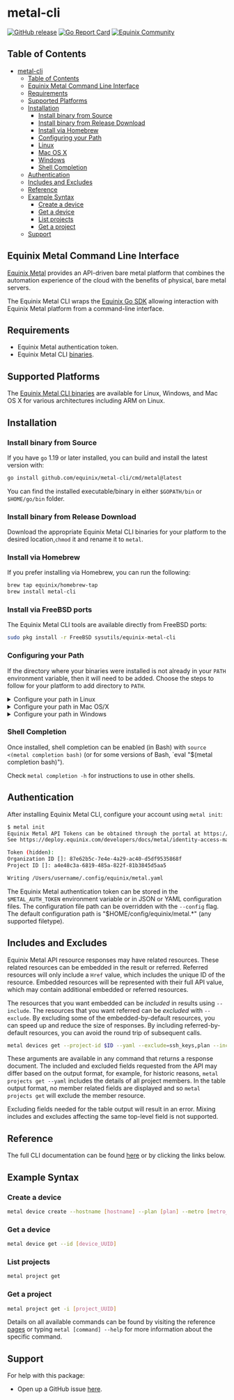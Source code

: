 # metal-cli

[![GitHub release](https://img.shields.io/github/release/equinix/metal-cli/all.svg?style=flat-square)](https://github.com/equinix/metal-cli/releases)
[![Go Report Card](https://goreportcard.com/badge/github.com/equinix/metal-cli)](https://goreportcard.com/report/github.com/equinix/metal-cli)
[![Equinix Community](https://img.shields.io/badge/Equinix%20Community%20-%20%23E91C24?logo=equinixmetal)](https://community.equinix.com)

## Table of Contents

- [metal-cli](#metal-cli)
  - [Table of Contents](#table-of-contents)
  - [Equinix Metal Command Line Interface](#equinix-metal-command-line-interface)
  - [Requirements](#requirements)
  - [Supported Platforms](#supported-platforms)
  - [Installation](#installation)
    - [Install binary from Source](#install-binary-from-source)
    - [Install binary from Release Download](#install-binary-from-release-download)
    - [Install via Homebrew](#install-via-homebrew)
    - [Configuring your Path](#configuring-your-path)
    - [Linux](#linux)
    - [Mac OS X](#mac-os-x)
    - [Windows](#windows)
    - [Shell Completion](#shell-completion)
  - [Authentication](#authentication)
  - [Includes and Excludes](#includes-and-excludes)
  - [Reference](#reference)
  - [Example Syntax](#example-syntax)
    - [Create a device](#create-a-device)
    - [Get a device](#get-a-device)
    - [List projects](#list-projects)
    - [Get a project](#get-a-project)
  - [Support](#support)

## Equinix Metal Command Line Interface

[Equinix Metal](https://metal.equinix.com/) provides an API-driven bare metal platform that combines the automation experience of the cloud with the benefits of physical, bare metal servers.

The Equinix Metal CLI wraps the [Equinix Go SDK](https://github.com/equinix/equinix-sdk-go) allowing interaction with Equinix Metal platform from a command-line interface.

## Requirements

- Equinix Metal authentication token.
- Equinix Metal CLI [binaries](https://github.com/equinix/metal-cli/releases).

## Supported Platforms

The [Equinix Metal CLI binaries](https://github.com/equinix/metal-cli/releases) are available for Linux, Windows, and Mac OS X for various architectures including ARM on Linux.

## Installation

### Install binary from Source

If you have `go` 1.19 or later installed, you can build and install the latest version with:

```sh
go install github.com/equinix/metal-cli/cmd/metal@latest
```

You can find the installed executable/binary in either `$GOPATH/bin` or `$HOME/go/bin` folder.

### Install binary from Release Download

Download the appropriate Equinix Metal CLI binaries for your platform to the desired location,`chmod` it and rename it to `metal`.

### Install via Homebrew

If you prefer installing via Homebrew, you can run the following:

```bash
brew tap equinix/homebrew-tap
brew install metal-cli
```

### Install via FreeBSD ports

The Equinix Metal CLI tools are available directly from FreeBSD ports:

```bash
sudo pkg install -r FreeBSD sysutils/equinix-metal-cli
```

### Configuring your Path

If the directory where your binaries were installed is not already in your `PATH` environment variable, then it will need to be added.
Choose the steps to follow for your platform to add directory to `PATH`.

<details>
  <summary>Configure your path in Linux</summary>

### Linux

If you plan to run the Equinix Metal CLI in a shell on Linux and placed the binary in `/home/YOUR-USER-NAME/metal-cli/`, then type the following into your terminal:

```sh
export PATH=$PATH:/home/$USER/metal-cli
```

If you plan to run the Equinix Metal CLI in a shell on Linux and your binary is in `$GOPATH/bin` or `$HOME/go/bin`, then type the following into your terminal:

```sh
export PATH=$PATH:$GOPATH/bin
```

or:

```sh
export PATH=$PATH:$HOME/go/bin
```

You can view the current value of `$PATH` by running:

```sh
echo $PATH
```

</details>

<details>
  <summary>Configure your path in Mac OS/X</summary>

### Mac OS X

If you plan to run the Equinix Metal CLI in a shell on a Mac, download the `darwin` binary and placed the it in `/Users/YOUR-USER-NAME/metal-cli/`, then type the following into your terminal.

```sh
export PATH=$PATH:/Users/$USER/metal-cli
```

If you plan to run the Equinix Metal CLI in a shell on a Mac and your binary is in `$GOPATH/bin` or `$HOME/go/bin`, then type the following into your terminal:

```sh
export PATH=$PATH:$GOPATH/bin
```

or:

```sh
export PATH=$PATH:$HOME/go/bin
```

You can view the current value of `$PATH` by running:

```sh
echo $PATH
```

When running the downloaded binary on a Mac, you may be prompted with the following message:

> "metal" cannot be opened because the developer cannot be verified

The binary can be trusted by enabling "App Store and identified developers" in "System Preferences -> Security & Privacy -> General".  Any blocked apps will appear in the bottom of this window, where they can be authorized.

</details>

<details>
  <summary>Configure your path in Windows</summary>

### Windows

If you plan to run the Equinix Metal CLI in PowerShell on Windows and placed the binary in `c:\metal-cli`, then type the following into PowerShell:

```powershell
$env:Path += ";c:\metal-cli"
```

If you plan to run the Equinix Metal CLI in PowerShell on Windows and your binary is in `$GOPATH/bin` or `$HOME/go/bin`, then type the following into PowerShell:

```powershell
$setx PATH "$($env:path);$GOPATH\bin"
```

or:

```powershell
$setx PATH "$($env:path);$HOME\go\bin"
```

The path can be viewed by running:

```sh
echo $env:Path
```

</details>

### Shell Completion

Once installed, shell completion can be enabled (in Bash) with `source <(metal completion bash)` (or for some versions of Bash, `eval "$(metal completion bash)").

Check `metal completion -h` for instructions to use in other shells.

## Authentication

After installing Equinix Metal CLI, configure your account using `metal init`:

```bash
$ metal init
Equinix Metal API Tokens can be obtained through the portal at https://console.equinix.com/.
See https://deploy.equinix.com/developers/docs/metal/identity-access-management/users/ for more details.

Token (hidden): 
Organization ID []: 87e62b5c-7e4e-4a29-ac40-d5df9535868f
Project ID []: a4e48c3a-6819-485a-822f-81b3845d5aa5

Writing /Users/username/.config/equinix/metal.yaml
```

The Equinix Metal authentication token can be stored in the `$METAL_AUTH_TOKEN` environment variable or in JSON or YAML configuration files. The configuration file path can be overridden with the `--config` flag.  The default configuration path is "$HOME/config/equinix/metal.*" (any supported filetype).

## Includes and Excludes

Equinix Metal API resource responses may have related resources. These related
resources can be embedded in the result or referred. Referred resources will
only include a `Href` value, which includes the unique ID of the resource.
Embedded resources will be represented with their full API value, which may
contain additional embedded or referred resources.

The resources that you want embedded can be _included_ in results using
`--include`.  The resources that you want referred can be _excluded_ with
`--exclude`.  By excluding some of the embedded-by-default resources, you can
speed up and reduce the size of responses.  By including referred-by-default
resources, you can avoid the round trip of subsequent calls.

```sh
metal devices get --project-id $ID --yaml --exclude=ssh_keys,plan --include=project
```

These arguments are available in any command that returns a response document.
The included and excluded fields requested from the API may differ based on the
output format, for example, for historic reasons, `metal projects get --yaml`
includes the details of all project members. In the table output format, no
member related fields are displayed and so `metal projects get` will exclude
the member resource.

Excluding fields needed for the table output will result in an error. Mixing
includes and excludes affecting the same top-level field is not supported.

## Reference

The full CLI documentation can be found [here](docs/metal.md) or by clicking the links below.

## Example Syntax

### Create a device

```sh
metal device create --hostname [hostname] --plan [plan] --metro [metro_code] --operating-system [operating_system] --project-id [project_UUID]
```

### Get a device

```sh
metal device get --id [device_UUID]
```

### List projects

```sh
metal project get
```

### Get a project

```sh
metal project get -i [project_UUID]
```

Details on all available commands can be found by visiting the reference [pages](docs/metal.md) or typing `metal [command] --help` for more information about the specific command.

## Support

For help with this package:

- Open up a GitHub issue [here](https://github.com/equinix/metal-cli/issues).
